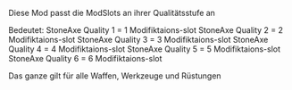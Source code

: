 Diese Mod passt die ModSlots an ihrer Qualitätsstufe an

Bedeutet: 
StoneAxe Quality 1 = 1 Modifiktaions-slot
StoneAxe Quality 2 = 2 Modifiktaions-slot
StoneAxe Quality 3 = 3 Modifiktaions-slot
StoneAxe Quality 4 = 4 Modifiktaions-slot
StoneAxe Quality 5 = 5 Modifiktaions-slot
StoneAxe Quality 6 = 6 Modifiktaions-slot

Das ganze gilt für alle Waffen, Werkzeuge und Rüstungen
